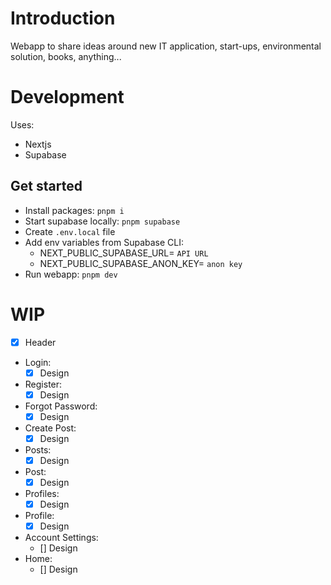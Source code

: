 # Introduction

Webapp to share ideas around new IT application, start-ups, environmental solution, books, anything...

# Development

Uses:
- Nextjs
- Supabase

## Get started

- Install packages: `pnpm i`
- Start supabase locally: `pnpm supabase`
- Create `.env.local` file
- Add env variables from Supabase CLI:
   - NEXT_PUBLIC_SUPABASE_URL= `API URL`
   - NEXT_PUBLIC_SUPABASE_ANON_KEY= `anon key`
- Run webapp: `pnpm dev`

# WIP

- [x] Header
- Login:
    - [x] Design
- Register:
    - [x] Design
- Forgot Password:
    - [x] Design
- Create Post:
    - [x] Design
- Posts:
    - [x] Design
- Post:
    - [x] Design
- Profiles:
    - [x] Design
- Profile:
    - [x] Design
- Account Settings:
    - [] Design
- Home:
    - [] Design

